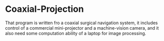 # Coaxial-Projection
That program is written fro a coaxial surgical navigation system, it includes control of a commercial mini-projector and a machine-vision camera, and it also need some computation ability of a laptop for image processing.
